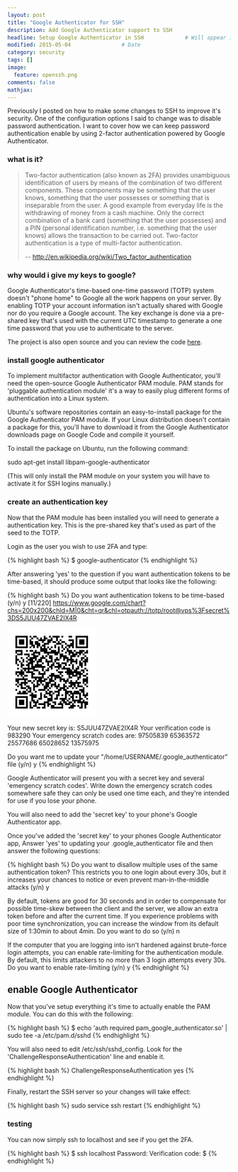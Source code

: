 ```yaml
---
layout: post
title: "Google Authenticator for SSH"
description: Add Google Authenticator support to SSH 
headline: Setup Google Authenticator in SSH             # Will appear in bold letters on top of the post
modified: 2015-05-04                # Date
category: security
tags: []
image: 
  feature: openssh.png
comments: false
mathjax:
---
```

Previously I posted on how to make some changes to SSH to improve it's security. One of the configuration options I said to change was to disable password authentication. I want to cover how we can keep password authentication enable by using 2-factor authentication powered by Google Authenticator.

### what is it? 

> Two-factor authentication (also known as 2FA) provides unambiguous identification of users by means of the combination of two different components. These components may be something that the user knows, something that the user possesses or something that is inseparable from the user. A good example from everyday life is the withdrawing of money from a cash machine. Only the correct combination of a bank card (something that the user possesses) and a PIN (personal identification number, i.e. something that the user knows) allows the transaction to be carried out. Two-factor authentication is a type of multi-factor authentication.
>
> -- <a href="http://en.wikipedia.org/wiki/Two_factor_authentication">http://en.wikipedia.org/wiki/Two_factor_authentication</a>

### why would i give my keys to google?

Google Authenticator's time-based one-time password (TOTP) system doesn't "phone home" to Google all the work happens on your server. By enabling TOTP your account information isn't actually shared with Google nor do you require a Google account. The key exchange is done via a pre-shared key that's used with the current UTC timestamp to generate a one time password that you use to authenticate to the server.

The project is also open source and you can review the code [here](http://code.google.com/p/google-authenticator/).

### install google authenticator

To implement multifactor authentication with Google Authenticator, you'll need the open-source Google Authenticator PAM module. PAM stands for 'pluggable authentication module' it's a way to easily plug different forms of authentication into a Linux system.

Ubuntu's software repositories contain an easy-to-install package for the Google Authenticator PAM module. If your Linux distribution doesn't contain a package for this, you'll have to download it from the Google Authenticator downloads page on Google Code and compile it yourself.

To install the package on Ubuntu, run the following command:

sudo apt-get install libpam-google-authenticator

(This will only install the PAM module on your system you will have to activate it for SSH logins manually.)

### create an authentication key

Now that the PAM module has been installed you will need to generate a authentication key. This is the pre-shared key that's used as part of the seed to the TOTP.

Login as the user you wish to use 2FA and type:

{% highlight bash %}
$ google-authenticator
{% endhighlight %}

After answering 'yes' to the question if you want authentication tokens to be time-based, it should produce some output that looks like the following:

{% highlight bash %}
Do you want authentication tokens to be time-based (y/n) y                                                                                                      [11/220]
https://www.google.com/chart?chs=200x200&chld=M|0&cht=qr&chl=otpauth://totp/root@vps%3Fsecret%3DS5JUU47ZVAE2IX4R

<img src="/images/qr_code.jpg">

Your new secret key is: S5JUU47ZVAE2IX4R
Your verification code is 983290
Your emergency scratch codes are:
  97505839
  65363572
  25577686
  65028652
  13575975

Do you want me to update your "/home/USERNAME/.google_authenticator" file (y/n) y
{% endhighlight %}

Google Authenticator will present you with a secret key and several 'emergency scratch codes'. Write down the emergency scratch codes somewhere safe they can only be used one time each, and they're intended for use if you lose your phone.

You will also need to add the 'secret key' to your phone's Google Authenticator app.

Once you've added the 'secret key' to your phones Google Authenticator app, Answer 'yes' to updating your .google_authenticator file and then answer the following questions:

{% highlight bash %}
Do you want to disallow multiple uses of the same authentication
token? This restricts you to one login about every 30s, but it increases
your chances to notice or even prevent man-in-the-middle attacks (y/n) y

By default, tokens are good for 30 seconds and in order to compensate for
possible time-skew between the client and the server, we allow an extra
token before and after the current time. If you experience problems with poor
time synchronization, you can increase the window from its default
size of 1:30min to about 4min. Do you want to do so (y/n) n

If the computer that you are logging into isn't hardened against brute-force
login attempts, you can enable rate-limiting for the authentication module.
By default, this limits attackers to no more than 3 login attempts every 30s.
Do you want to enable rate-limiting (y/n) y
{% endhighlight %}

## enable Google Authenticator

Now that you've setup everything it's time to actually enable the PAM module. You can do this with the following:

{% highlight bash %}
$ echo 'auth required pam_google_authenticator.so' | sudo tee -a /etc/pam.d/sshd
{% endhighlight %}

You will also need to edit /etc/ssh/sshd_config. Look for the 'ChallengeResponseAuthentication' line and enable it.

{% highlight bash %}
ChallengeResponseAuthentication yes
{% endhighlight %}

Finally, restart the SSH server so your changes will take effect:

{% highlight bash %}
sudo service ssh restart
{% endhighlight %}

### testing

You can now simply ssh to localhost and see if you get the 2FA.

{% highlight bash %}
$ ssh localhost
Password:
Verification code:
$
{% endhighlight %}
